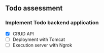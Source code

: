 ## Todo assessment

### Implement Todo backend application

- [x] CRUD API
- [ ] Deployment with Tomcat
- [ ] Execution server with Ngrok